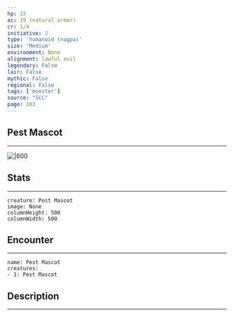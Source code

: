 ```yaml
---
hp: 22
ac: 19 (natural armor)
cr: 1/4
initiative: 2
type: 'humanoid (nagpa)'    
size: 'Medium'
environment: None
alignment: lawful evil
legendary: False
lair: False
mythic: False
regional: False
tags: ['monster']
source: "SCC"
page: 203
---
```


## Pest Mascot
---

![|600](D:/Program%20Files/5e.tools/img/bestiary/SCC/Pest%20Mascot.webp)

## Stats
---

```statblock
creature: Pest Mascot
image: None
columnHeight: 500
columnWidth: 500
```

## Encounter
---

```encounter-table
name: Pest Mascot
creatures:
- 1: Pest Mascot
```

## Description
---




